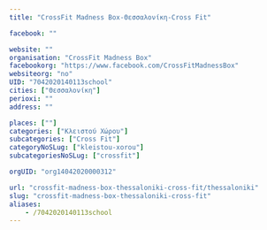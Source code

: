 ```yaml
---
title: "CrossFit Madness Box-Θεσσαλονίκη-Cross Fit"

facebook: ""

website: ""
organisation: "CrossFit Madness Box"
facebookorg: "https://www.facebook.com/CrossFitMadnessBox"
websiteorg: "no"
UID: "7042020140113school"
cities: ["Θεσσαλονίκη"]
perioxi: ""
address: ""

places: [""]
categories: ["Κλειστού Χώρου"]
subcategories: ["Cross Fit"]
categoryNoSLug: ["kleistou-xorou"]
subcategoriesNoSLug: ["crossfit"]

orgUID: "org14042020000312"

url: "crossfit-madness-box-thessaloniki-cross-fit/thessaloniki"
slug: "crossfit-madness-box-thessaloniki-cross-fit"
aliases:
    - /7042020140113school
---
```





